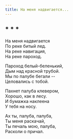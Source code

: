 ```yaml
---
title: На меня надвигается...
---
```

## * * *

На меня надвигается\
По реке битый лед.\
На реке навигация,\
На реке пароход.

Пароход белый-беленький,\
Дым над красной трубой.\
Мы по палубе бегали --\
Целовались с тобой.

Пахнет палуба клевером,\
Хорошо, как в лесу.\
И бумажка наклеена\
У тебя на носу.

Ах ты, палуба, палуба,\
Ты меня раскачай,\
Ты печаль мою, палуба,\
Расколи о причал.